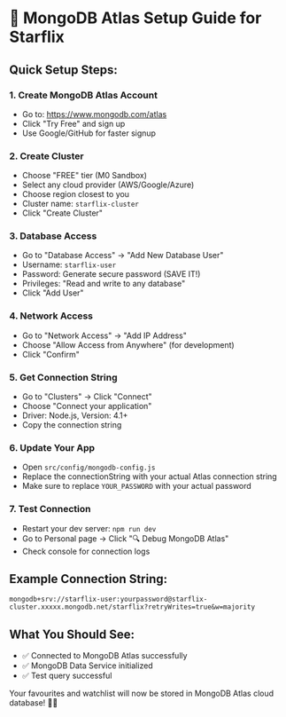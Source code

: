 # 🍃 MongoDB Atlas Setup Guide for Starflix

## Quick Setup Steps:

### 1. Create MongoDB Atlas Account
- Go to: https://www.mongodb.com/atlas
- Click "Try Free" and sign up
- Use Google/GitHub for faster signup

### 2. Create Cluster
- Choose "FREE" tier (M0 Sandbox)
- Select any cloud provider (AWS/Google/Azure)
- Choose region closest to you
- Cluster name: `starflix-cluster`
- Click "Create Cluster"

### 3. Database Access
- Go to "Database Access" → "Add New Database User"
- Username: `starflix-user`
- Password: Generate secure password (SAVE IT!)
- Privileges: "Read and write to any database"
- Click "Add User"

### 4. Network Access
- Go to "Network Access" → "Add IP Address"
- Choose "Allow Access from Anywhere" (for development)
- Click "Confirm"

### 5. Get Connection String
- Go to "Clusters" → Click "Connect"
- Choose "Connect your application"
- Driver: Node.js, Version: 4.1+
- Copy the connection string

### 6. Update Your App
- Open `src/config/mongodb-config.js`
- Replace the connectionString with your actual Atlas connection string
- Make sure to replace `YOUR_PASSWORD` with your actual password

### 7. Test Connection
- Restart your dev server: `npm run dev`
- Go to Personal page → Click "🔍 Debug MongoDB Atlas"
- Check console for connection logs

## Example Connection String:
```
mongodb+srv://starflix-user:yourpassword@starflix-cluster.xxxxx.mongodb.net/starflix?retryWrites=true&w=majority
```

## What You Should See:
- ✅ Connected to MongoDB Atlas successfully
- ✅ MongoDB Data Service initialized
- ✅ Test query successful

Your favourites and watchlist will now be stored in MongoDB Atlas cloud database! 🍃✨







